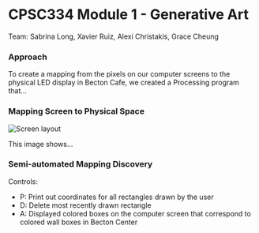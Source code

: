 # CPSC334 Module 1 - Generative Art
Team: Sabrina Long, Xavier Ruiz, Alexi Christakis, Grace Cheung

### Approach
To create a mapping from the pixels on our computer screens to the physical LED display in Becton Cafe, we created a Processing program that...

### Mapping Screen to Physical Space
![Screen layout](https://github.com/slongarama/cpsc334-generative-art/blob/master/map-screen/screen-layout.png)

This image shows...

### Semi-automated Mapping Discovery

Controls:
* P: Print out coordinates for all rectangles drawn by the user
* D: Delete most recently drawn rectangle
* A: Displayed colored boxes on the computer screen that correspond to colored wall boxes in Becton Center

